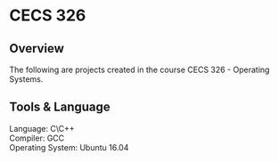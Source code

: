 # CECS 326
## Overview
The following are projects created in the course CECS 326 - Operating Systems.
## Tools & Language
Language: C\C++<br>
Compiler: GCC<br>
Operating System: Ubuntu 16.04<br>
